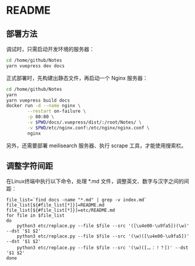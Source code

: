 # README

## 部署方法

调试时，只需启动开发环境的服务器：
```sh
cd /home/github/Notes
yarn vuepress dev docs
```

正式部署时，先构建出静态文件，再启动一个 Nginx 服务器：
```sh
cd /home/github/Notes
yarn
yarn vuepress build docs
docker run -d --name nginx \
        --restart on-failure \
        -p 80:80 \
        -v $PWD/docs/.vuepress/dist/:/root/Notes/ \
        -v $PWD/etc/nginx.conf:/etc/nginx/nginx.conf \
        nginx
```

另外，还需要部署 meilisearch 服务器、执行 scrape 工具，才能使用搜索栏。

## 调整字符间距

在Linux终端中执行以下命令，处理 *.md 文件，调整英文、数字与汉字之间的间距：
```
file_list=`find docs -name "*.md" | grep -v index.md`
file_list[${#file_list[*]}]=README.md
file_list[${#file_list[*]}]=etc/README.md
for file in $file_list
do
    python3 etc/replace.py --file $file --src '([\u4e00-\u9fa5])(\w)' --dst '$1 $2'
    python3 etc/replace.py --file $file --src '(\w)([\u4e00-\u9fa5])' --dst '$1 $2'
    python3 etc/replace.py --file $file --src '(\w)([，。：！？])' --dst '$1 $2'
done
```
